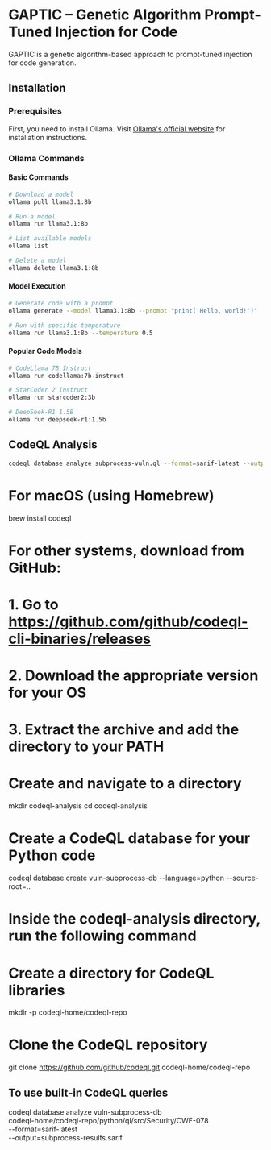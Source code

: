 # GAPTIC – Genetic Algorithm Prompt-Tuned Injection for Code

GAPTIC is a genetic algorithm-based approach to prompt-tuned injection for code generation.

## Installation

### Prerequisites

First, you need to install Ollama. Visit [Ollama's official website](https://ollama.ai/) for installation instructions.

### Ollama Commands

#### Basic Commands
```bash
# Download a model
ollama pull llama3.1:8b

# Run a model
ollama run llama3.1:8b

# List available models
ollama list

# Delete a model
ollama delete llama3.1:8b
```

#### Model Execution
```bash
# Generate code with a prompt
ollama generate --model llama3.1:8b --prompt "print('Hello, world!')"

# Run with specific temperature
ollama run llama3.1:8b --temperature 0.5
```

#### Popular Code Models
```bash
# CodeLlama 7B Instruct
ollama run codellama:7b-instruct

# StarCoder 2 Instruct
ollama run starcoder2:3b

# DeepSeek-R1 1.5B
ollama run deepseek-r1:1.5b
```


## CodeQL Analysis

```bash
codeql database analyze subprocess-vuln.ql --format=sarif-latest --output=subprocess-vuln.sarif
```

# For macOS (using Homebrew)
brew install codeql

# For other systems, download from GitHub:
# 1. Go to https://github.com/github/codeql-cli-binaries/releases
# 2. Download the appropriate version for your OS
# 3. Extract the archive and add the directory to your PATH

# Create and navigate to a directory
mkdir codeql-analysis
cd codeql-analysis


# Create a CodeQL database for your Python code
codeql database create vuln-subprocess-db --language=python --source-root=..

# Inside the codeql-analysis directory, run the following command

# Create a directory for CodeQL libraries
mkdir -p codeql-home/codeql-repo

# Clone the CodeQL repository
git clone https://github.com/github/codeql.git codeql-home/codeql-repo


## To use built-in CodeQL queries
codeql database analyze vuln-subprocess-db \
  codeql-home/codeql-repo/python/ql/src/Security/CWE-078 \
  --format=sarif-latest \
  --output=subprocess-results.sarif
